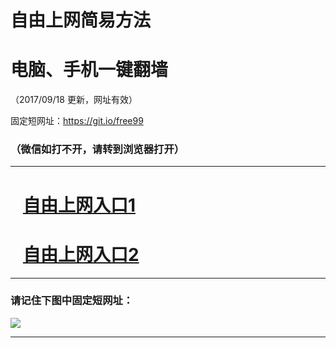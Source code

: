 ﻿# 自由上网简易方法

# 电脑、手机一键翻墙

（2017/09/18 更新，网址有效）

固定短网址：https://git.io/free99

### （微信如打不开，请转到浏览器打开）


***





# &nbsp;&nbsp; <a href="http://ft2450815457.fwq-tz1005.info/fwqtz01.html?t=09180015579 " target="_blank">自由上网入口1</a>
# &nbsp;&nbsp; <a href="http://ft2513618872.fwq-tz1006.info/fwqtz02.html?t=09180012560 " target="_blank">自由上网入口2</a>
***

### 请记住下图中固定短网址：

<img src="https://s3-us-west-2.amazonaws.com/fwq-1001/yjfq-20170905okok.png" /> 


***

